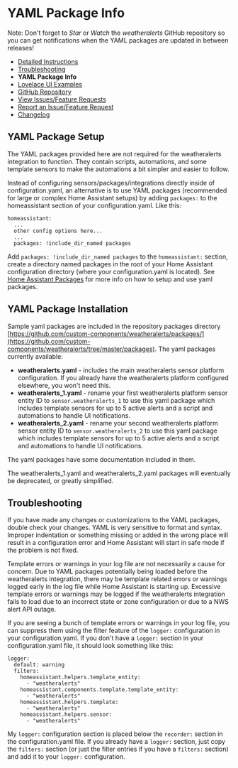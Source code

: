 # YAML Package Info

Note: Don't forget to *Star* or *Watch* the *weatheralerts* GitHub repository so you can get notifications when the YAML packages are updated in between releases!

  * [Detailed Instructions](DOCUMENTATION.md)
  * [Troubleshooting](TROUBLESHOOTING.md)
  * **YAML Package Info**
  * [Lovelace UI Examples](LOVELACE_EXAMPLES.md)
  * [GitHub Repository](https://github.com/custom-components/weatheralerts)
  * [View Issues/Feature Requests](https://github.com/custom-components/weatheralerts/issues)
  * [Report an Issue/Feature Request](https://github.com/custom-components/weatheralerts/issues/new/choose)
  * [Changelog](/CHANGELOG.md)


## YAML Package Setup
The YAML packages provided here are not required for the weatheralerts integration to function. They contain scripts, automations, and some template sensors to make the automations a bit simpler and easier to follow.

Instead of configuring sensors/packages/integrations directly inside of configuration.yaml, an alternative is to use YAML packages (recommended for large or complex Home Assistant setups) by adding `packages:` to the homeassistant section of your configuration.yaml. Like this:

```
homeassistant:
  ...
  other config options here...
  ...
  packages: !include_dir_named packages
```

Add `packages: !include_dir_named packages` to the `homeassistant:` section, create a directory named packages in the root of your Home Assistant configuration directory (where your configuration.yaml is located). See [Home Assistant Packages](https://www.home-assistant.io/docs/configuration/packages/) for more info on how to setup and use yaml packages. 


## YAML Package Installation
Sample yaml packages are included in the repository packages directory [https://github.com/custom-components/weatheralerts/packages/](https://github.com/custom-components/weatheralerts/tree/master/packages). The yaml packages currently available:
* **weatheralerts.yaml** - includes the main weatheralerts sensor platform configuration. If you already have the weatheralerts platform configured elsewhere, you won't need this.
* **weatheralerts_1.yaml** - rename your first weatheralerts platform sensor entity ID to `sensor.weatheralerts_1` to use this yaml package which includes template sensors for up to 5 active alerts and a script and automations to handle UI notifications.
* **weatheralerts_2.yaml** - rename your second weatheralerts platform sensor entity ID to `sensor.weatheralerts_2` to use this yaml package which includes template sensors for up to 5 active alerts and a script and automations to handle UI notifications.

The yaml packages have some documentation included in them.

The weatheralerts_1.yaml and weatheralerts_2.yaml packages will eventually be deprecated, or greatly simplified.


## Troubleshooting

If you have made any changes or customizations to the YAML packages, double check your changes. YAML is very sensitive to format and syntax. Improper indentation or something missing or added in the wrong place will result in a configuration error and Home Assistant will start in safe mode if the problem is not fixed.

Template errors or warnings in your log file are not necessarily a cause for concern. Due to YAML packages potentially being loaded before the weatheralerts integration, there may be template related errors or warnings logged early in the log file while Home Assistant is starting up. Excessive template errors or warnings may be logged if the weatheralerts integration fails to load due to an incorrect state or zone configuration or due to a NWS alert API outage. 

If you are seeing a bunch of template errors or warnings in your log file, you can suppress them using the filter feature of the `logger:` configuration in your configuration.yaml. If you don't have a `logger:` section in your configuration.yaml file, it should look something like this:

```
logger:
  default: warning
  filters:
    homeassistant.helpers.template_entity:
      - "weatheralerts"
    homeassistant.components.template.template_entity:
      - "weatheralerts"
    homeassistant.helpers.template:
      - "weatheralerts"
    homeassistant.helpers.sensor:
      - "weatheralerts"
```

My `logger:` configuration section is placed below the `recorder:` section in the configuration.yaml file. If you already have a `logger:` section, just copy the `filters:` section (or just the filter entries if you have a `filters:` section) and add it to your `logger:` configuration.
